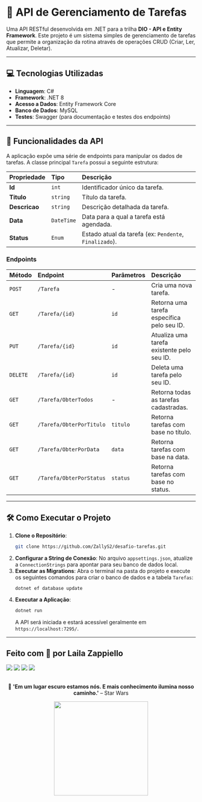 # 📝 API de Gerenciamento de Tarefas

Uma API RESTful desenvolvida em .NET para a trilha **DIO - API e Entity Framework**. Este projeto é um sistema simples de gerenciamento de tarefas que permite a organização da rotina através de operações CRUD (Criar, Ler, Atualizar, Deletar).

---

## 💻 Tecnologias Utilizadas

* **Linguagem**: C#
* **Framework**: .NET 8
* **Acesso a Dados**: Entity Framework Core
* **Banco de Dados**: MySQL
* **Testes**: Swagger (para documentação e testes dos endpoints)

---

## 🚀 Funcionalidades da API

A aplicação expõe uma série de endpoints para manipular os dados de tarefas. A classe principal `Tarefa` possui a seguinte estrutura:

| Propriedade | Tipo | Descrição |
| :--- | :--- | :--- |
| **Id** | `int` | Identificador único da tarefa. |
| **Titulo** | `string` | Título da tarefa. |
| **Descricao** | `string` | Descrição detalhada da tarefa. |
| **Data** | `DateTime` | Data para a qual a tarefa está agendada. |
| **Status** | `Enum` | Estado atual da tarefa (ex: `Pendente`, `Finalizado`). |

### **Endpoints**

| Método | Endpoint | Parâmetros | Descrição |
| :--- | :--- | :--- | :--- |
| `POST` | `/Tarefa` | - | Cria uma nova tarefa. |
| `GET` | `/Tarefa/{id}` | `id` | Retorna uma tarefa específica pelo seu ID. |
| `PUT` | `/Tarefa/{id}` | `id` | Atualiza uma tarefa existente pelo seu ID. |
| `DELETE` | `/Tarefa/{id}` | `id` | Deleta uma tarefa pelo seu ID. |
| `GET` | `/Tarefa/ObterTodos` | - | Retorna todas as tarefas cadastradas. |
| `GET` | `/Tarefa/ObterPorTitulo` | `titulo` | Retorna tarefas com base no título. |
| `GET` | `/Tarefa/ObterPorData` | `data` | Retorna tarefas com base na data. |
| `GET` | `/Tarefa/ObterPorStatus` | `status` | Retorna tarefas com base no status. |

---

## 🛠️ Como Executar o Projeto

1.  **Clone o Repositório**:
    ```bash
    git clone https://github.com/ZallyS2/desafio-tarefas.git
    ```
2.  **Configurar a String de Conexão**:
    No arquivo `appsettings.json`, atualize a `ConnectionStrings` para apontar para seu banco de dados local.
3.  **Executar as Migrations**:
    Abra o terminal na pasta do projeto e execute os seguintes comandos para criar o banco de dados e a tabela `Tarefas`:
    ```bash
    dotnet ef database update
    ```
4.  **Executar a Aplicação**:
    ```bash
    dotnet run
    ```
    A API será iniciada e estará acessível geralmente em `https://localhost:7295/`.

---

## Feito com 💜 por Laila Zappiello

<a href='https://www.instagram.com/zzappiello.o/'><img src='https://img.shields.io/badge/-Instagram-%23E4405F?style=for-the-badge&logo=instagram&logoColor=white' /></a>
            <a href='mailto:lailazappiello90@gmail.com'><img src='https://img.shields.io/badge/Gmail-333333?style=for-the-badge&logo=gmail&logoColor=red' /></a>
            <a href='https://wa.me/5511981642627'><img src='https://img.shields.io/badge/WhatsApp-25D366?style=for-the-badge&logo=whatsapp&logoColor=white' /></a>
            <a href='https://www.linkedin.com/in/laila-zappiello/' target='_blank'><img src='https://img.shields.io/badge/-LinkedIn-%230077B5?style=for-the-badge&logo=linkedin&logoColor=white' target='_blank'></a> 
            <br><br>
            <p align='center'>
                🌌 <strong>'Em um lugar escuro estamos nós. E mais conhecimento ilumina nosso caminho.'</strong> – Star Wars
            </p>
            <p align='center'>
                <img src='https://github.com/zallih/Images/blob/main/Jedi%20grogu%F0%9F%92%9A.jpeg?raw=true' width='250px' />
            </p>
